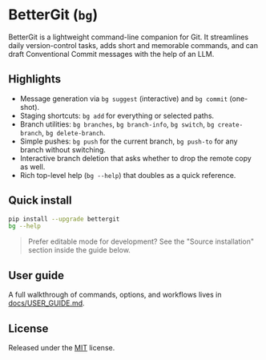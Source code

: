 # BetterGit (`bg`)

BetterGit is a lightweight command-line companion for Git. It streamlines daily version-control tasks, adds short and memorable commands, and can draft Conventional Commit messages with the help of an LLM.

## Highlights

- Message generation via `bg suggest` (interactive) and `bg commit` (one-shot).
- Staging shortcuts: `bg add` for everything or selected paths.
- Branch utilities: `bg branches`, `bg branch-info`, `bg switch`, `bg create-branch`, `bg delete-branch`.
- Simple pushes: `bg push` for the current branch, `bg push-to` for any branch without switching.
- Interactive branch deletion that asks whether to drop the remote copy as well.
- Rich top-level help (`bg --help`) that doubles as a quick reference.

## Quick install

```bash
pip install --upgrade bettergit
bg --help
```

> Prefer editable mode for development? See the "Source installation" section inside the guide below.

## User guide

A full walkthrough of commands, options, and workflows lives in [docs/USER_GUIDE.md](docs/USER_GUIDE.md).

## License

Released under the [MIT](LICENSE) license.
